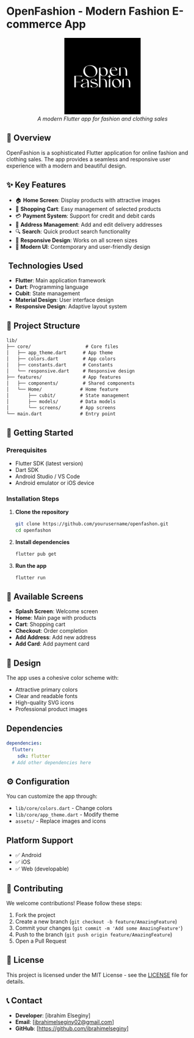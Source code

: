 # OpenFashion - Modern Fashion E-commerce App

<div align="center">
  <img src="assets/logo/logo.png" alt="OpenFashion Logo" width="200"/>
  <br/>
  <em>A modern Flutter app for fashion and clothing sales</em>
</div>

## 📱 Overview

OpenFashion is a sophisticated Flutter application for online fashion and clothing sales. The app provides a seamless and responsive user experience with a modern and beautiful design.

## ✨ Key Features

- 🏠 **Home Screen**: Display products with attractive images
- 🛒 **Shopping Cart**: Easy management of selected products
- 💳 **Payment System**: Support for credit and debit cards
- 📍 **Address Management**: Add and edit delivery addresses
- 🔍 **Search**: Quick product search functionality
- 📱 **Responsive Design**: Works on all screen sizes
- 🎨 **Modern UI**: Contemporary and user-friendly design

## ️ Technologies Used

- **Flutter**: Main application framework
- **Dart**: Programming language
- **Cubit**: State management
- **Material Design**: User interface design
- **Responsive Design**: Adaptive layout system

## 📁 Project Structure

```
lib/
├── core/                    # Core files
│   ├── app_theme.dart      # App theme
│   ├── colors.dart         # App colors
│   ├── constants.dart      # Constants
│   └── responsive.dart     # Responsive design
├── features/               # App features
│   ├── components/         # Shared components
│   └── Home/              # Home feature
│       ├── cubit/         # State management
│       ├── models/        # Data models
│       └── screens/       # App screens
└── main.dart              # Entry point
```

## 🚀 Getting Started

### Prerequisites
- Flutter SDK (latest version)
- Dart SDK
- Android Studio / VS Code
- Android emulator or iOS device

### Installation Steps

1. **Clone the repository**
   ```bash
   git clone https://github.com/yourusername/openfashon.git
   cd openfashon
   ```

2. **Install dependencies**
   ```bash
   flutter pub get
   ```

3. **Run the app**
   ```bash
   flutter run
   ```

## 📱 Available Screens

- **Splash Screen**: Welcome screen
- **Home**: Main page with products
- **Cart**: Shopping cart
- **Checkout**: Order completion
- **Add Address**: Add new address
- **Add Card**: Add payment card

## 🎨 Design

The app uses a cohesive color scheme with:
- Attractive primary colors
- Clear and readable fonts
- High-quality SVG icons
- Professional product images

##  Dependencies

```yaml
dependencies:
  flutter:
    sdk: flutter
  # Add other dependencies here
```

## ⚙️ Configuration

You can customize the app through:
- `lib/core/colors.dart` - Change colors
- `lib/core/app_theme.dart` - Modify theme
- `assets/` - Replace images and icons

##  Platform Support

- ✅ Android
- ✅ iOS
- ✅ Web (developable)

## 🤝 Contributing

We welcome contributions! Please follow these steps:

1. Fork the project
2. Create a new branch (`git checkout -b feature/AmazingFeature`)
3. Commit your changes (`git commit -m 'Add some AmazingFeature'`)
4. Push to the branch (`git push origin feature/AmazingFeature`)
5. Open a Pull Request

## 📄 License

This project is licensed under the MIT License - see the [LICENSE](LICENSE) file for details.

## 📞 Contact

- **Developer**: [ibrahim Elseginy]
- **Email**: [ibrahimelseginy02@gmail.com]
- **GitHub**: [https://github.com/ibrahimelseginy]
